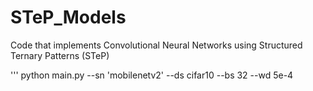 # STeP_Models
Code that implements Convolutional Neural Networks using Structured Ternary Patterns (STeP)

'''
 python main.py --sn 'mobilenetv2' --ds cifar10 --bs 32 --wd 5e-4
